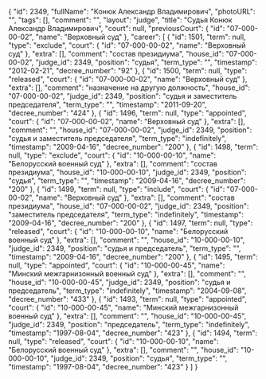 {
    "id": 2349,
    "fullName": "Конюк Александр Владимирович",
    "photoURL": "",
    "tags": [],
    "comment": "",
    "layout": "judge",
    "title": "Судья Конюк Александр Владимирович",
    "court": null,
    "previousCourt": {
        "id": "07-000-00-02",
        "name": "Верховный суд"
    },
    "career": [
        {
            "id": 1501,
            "term": null,
            "type": "exclude",
            "court": {
                "id": "07-000-00-02",
                "name": "Верховный суд"
            },
            "extra": [],
            "comment": "состав президиума",
            "house_id": "07-000-00-02",
            "judge_id": 2349,
            "position": "судья",
            "term_type": "",
            "timestamp": "2012-02-21",
            "decree_number": "92"
        },
        {
            "id": 1500,
            "term": null,
            "type": "released",
            "court": {
                "id": "07-000-00-02",
                "name": "Верховный суд"
            },
            "extra": [],
            "comment": "назначение на другую должность",
            "house_id": "07-000-00-02",
            "judge_id": 2349,
            "position": "судья и заместитель председателя",
            "term_type": "",
            "timestamp": "2011-09-20",
            "decree_number": "424"
        },
        {
            "id": 1496,
            "term": null,
            "type": "appointed",
            "court": {
                "id": "07-000-00-02",
                "name": "Верховный суд"
            },
            "extra": [],
            "comment": "",
            "house_id": "07-000-00-02",
            "judge_id": 2349,
            "position": "судья и заместитель председателя",
            "term_type": "indefinitely",
            "timestamp": "2009-04-16",
            "decree_number": "200"
        },
        {
            "id": 1498,
            "term": null,
            "type": "exclude",
            "court": {
                "id": "10-000-00-10",
                "name": "Белорусский военный суд"
            },
            "extra": [],
            "comment": "состав президиума",
            "house_id": "10-000-00-10",
            "judge_id": 2349,
            "position": "судья",
            "term_type": "",
            "timestamp": "2009-04-16",
            "decree_number": "200"
        },
        {
            "id": 1499,
            "term": null,
            "type": "include",
            "court": {
                "id": "07-000-00-02",
                "name": "Верховный суд"
            },
            "extra": [],
            "comment": "состав президиума",
            "house_id": "07-000-00-02",
            "judge_id": 2349,
            "position": "заместитель председателя",
            "term_type": "indefinitely",
            "timestamp": "2009-04-16",
            "decree_number": "200"
        },
        {
            "id": 1497,
            "term": null,
            "type": "released",
            "court": {
                "id": "10-000-00-10",
                "name": "Белорусский военный суд"
            },
            "extra": [],
            "comment": "",
            "house_id": "10-000-00-10",
            "judge_id": 2349,
            "position": "судья и председатель",
            "term_type": "",
            "timestamp": "2009-04-16",
            "decree_number": "200"
        },
        {
            "id": 1495,
            "term": null,
            "type": "appointed",
            "court": {
                "id": "10-000-00-45",
                "name": "Минский межгарнизонный военный суд"
            },
            "extra": [],
            "comment": "",
            "house_id": "10-000-00-45",
            "judge_id": 2349,
            "position": "судья и председатель",
            "term_type": "indefinitely",
            "timestamp": "2004-09-08",
            "decree_number": "433"
        },
        {
            "id": 1493,
            "term": null,
            "type": "appointed",
            "court": {
                "id": "10-000-00-45",
                "name": "Минский межгарнизонный военный суд"
            },
            "extra": [],
            "comment": "",
            "house_id": "10-000-00-45",
            "judge_id": 2349,
            "position": "председатель",
            "term_type": "indefinitely",
            "timestamp": "1997-08-04",
            "decree_number": "423"
        },
        {
            "id": 1494,
            "term": null,
            "type": "released",
            "court": {
                "id": "10-000-00-10",
                "name": "Белорусский военный суд"
            },
            "extra": [],
            "comment": "",
            "house_id": "10-000-00-10",
            "judge_id": 2349,
            "position": "судья",
            "term_type": "",
            "timestamp": "1997-08-04",
            "decree_number": "423"
        }
    ]
}